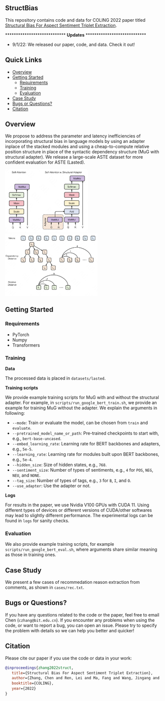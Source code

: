 ## StructBias

This repository contains code and data for COLING 2022 paper titled [Structural Bias For Aspect Sentiment Triplet Extraction](https://arxiv.org/abs/2209.00820).

**************************** **Updates** ****************************

<!-- Thanks for your interest in our repo! -->

* 9/1/22: We released our paper, code, and data. Check it out!

## Quick Links

  - [Overview](#overview)
  - [Getting Started](#getting-started)
    - [Requirements](#requirements)
    - [Training](#training)
    - [Evaluation](#evaluation)
  - [Case Study](#case-study)
  - [Bugs or Questions?](#bugs-or-questions)
  - [Citation](#citation)

## Overview

We propose to address the parameter and latency inefficiencies of incorporating structural bias in language models by using an adapter inplace of the stacked modules and using a cheap-to-compute relative position structure in place of the syntactic dependency structure (MuG with structural adapter). We release a large-scale ASTE dataset for more confident evaluation for ASTE (Lasted).

<img src="assets/adapter.png" width="270" alt="case" align=center/> <img src="assets/structure.png" width="300" alt="case" align=center/>

## Getting Started

### Requirements

- PyTorch
- Numpy
- Transformers

### Training

**Data**

The processed data is placed in `datasets/lasted`.

**Training scripts**

We provide example training scripts for MuG with and without the structural adapter. For example, in `scripts/run_google_bert_train.sh`, we provide an example for training MuG without the adapter. We explain the arguments in following:
* `--mode`: Train or evaluate the model, can be chosen from `train` and `evaluate`.
* `--pretrained_model_name_or_path`: Pre-trained checkpoints to start with, e.g., `bert-base-uncased`.
* `--embed_learning_rate`: Learning rate for BERT backbones and adapters, e.g., `5e-5`.
* `--learning_rate`: Learning rate for modules built upon BERT backbones, e.g., `5e-4`.
* `--hidden_size`: Size of hidden states, e.g., `768`.
* `--sentiment_size`: Number of types of sentiments, e.g., `4` for `POS`, `NEG`, `NEU`, and `NONE`.
* `--tag_size`: Number of types of tags, e.g., `3` for `B`, `I`, and `O`.
* `--use_adapter`: Use the adapter or not.

**Logs**

For results in the paper, we use Nvidia V100 GPUs with CUDA 11. Using different types of devices or different versions of CUDA/other softwares may lead to slightly different performance. The experimental logs can be found in `logs` for sanity checks.

### Evaluation

We also provide example training scripts, for example `scripts/run_google_bert_eval.sh`, where arguments share similar meaning as those in training ones.

## Case Study

We present a few cases of recommedation reason extraction from comments, as shown in `cases/rec.txt`.

## Bugs or Questions?

If you have any questions related to the code or the paper, feel free to email Chen (`czhang@bit.edu.cn`). If you encounter any problems when using the code, or want to report a bug, you can open an issue. Please try to specify the problem with details so we can help you better and quicker!

## Citation

Please cite our paper if you use the code or data in your work:

```bibtex
@inproceedings{zhang2022struct,
   title={Structural Bias For Aspect Sentiment Triplet Extraction},
   author={Zhang, Chen and Ren, Lei and Ma, Fang and Wang, Jingang and Wu, Wei and Song, Dawei},
   booktitle={COLING},
   year={2022}
}
```
